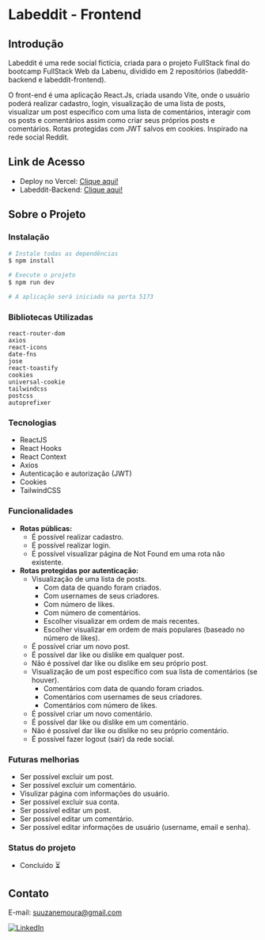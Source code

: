 # Labeddit - Frontend

## Introdução

Labeddit é uma rede social fictícia, criada para o projeto FullStack final do bootcamp FullStack Web da Labenu, dividido em 2 repositórios (labeddit-backend e labeddit-frontend).

O front-end é uma aplicação React.Js, criada usando Vite, onde o usuário poderá realizar cadastro, login, visualização de uma lista de posts, visualizar um post específico com uma lista de comentários, interagir com os posts e comentários assim como criar seus próprios posts e comentários. Rotas protegidas com JWT salvos em cookies. Inspirado na rede social Reddit.

## Link de Acesso

- Deploy no Vercel: [Clique aqui!](https://labeddit-frontend-suuzanemoura.vercel.app)
- Labeddit-Backend: [Clique aqui!](https://github.com/suuzanemoura/labeddit-backend)

## Sobre o Projeto

### Instalação

```bash
# Instale todas as dependências
$ npm install

# Execute o projeto
$ npm run dev

# A aplicação será iniciada na porta 5173
```

### Bibliotecas Utilizadas

```
react-router-dom
axios
react-icons
date-fns
jose
react-toastify
cookies
universal-cookie
tailwindcss
postcss
autoprefixer
```

### Tecnologias

- ReactJS
- React Hooks
- React Context
- Axios
- Autenticação e autorização (JWT)
- Cookies
- TailwindCSS

### Funcionalidades

- **Rotas públicas:**
  - É possível realizar cadastro.
  - É possível realizar login.
  - É possível visualizar página de Not Found em uma rota não existente.
- **Rotas protegidas por autenticação:**
  - Visualização de uma lista de posts.
    - Com data de quando foram criados.
    - Com usernames de seus criadores.
    - Com número de likes.
    - Com número de comentários.
    - Escolher visualizar em ordem de mais recentes.
    - Escolher visualizar em ordem de mais populares (baseado no número de likes).
  - É possível criar um novo post.
  - É possível dar like ou dislike em qualquer post.
  - Não é possível dar like ou dislike em seu próprio post.
  - Visualização de um post específico com sua lista de comentários (se houver).
    - Comentários com data de quando foram criados.
    - Comentários com usernames de seus criadores.
    - Comentários com número de likes.
  - É possível criar um novo comentário.
  - É possível dar like ou dislike em um comentário.
  - Não é possível dar like ou dislike no seu próprio comentário.
  - É possível fazer logout (sair) da rede social.

### Futuras melhorias

- Ser possível excluir um post.
- Ser possível excluir um comentário.
- Visulizar página com informações do usuário.
- Ser possível excluir sua conta.
- Ser possível editar um post.
- Ser possível editar um comentário.
- Ser possível editar informações de usuário (username, email e senha).

### Status do projeto

- Concluído ⏳

## Contato

E-mail: suuzanemoura@gmail.com

[![LinkedIn](https://img.shields.io/badge/LinkedIn-0077B5?style=for-the-badge&logo=linkedin&logoColor=white)](https://www.linkedin.com/in/suuzanemoura/)
